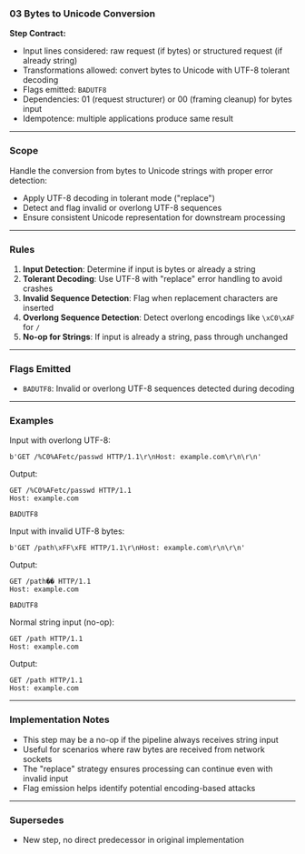 ### 03 Bytes to Unicode Conversion

**Step Contract:**
- Input lines considered: raw request (if bytes) or structured request (if already string)
- Transformations allowed: convert bytes to Unicode with UTF-8 tolerant decoding
- Flags emitted: `BADUTF8`
- Dependencies: 01 (request structurer) or 00 (framing cleanup) for bytes input
- Idempotence: multiple applications produce same result

---

### Scope

Handle the conversion from bytes to Unicode strings with proper error detection:
- Apply UTF-8 decoding in tolerant mode ("replace")
- Detect and flag invalid or overlong UTF-8 sequences
- Ensure consistent Unicode representation for downstream processing

---

### Rules

1. **Input Detection**: Determine if input is bytes or already a string
2. **Tolerant Decoding**: Use UTF-8 with "replace" error handling to avoid crashes
3. **Invalid Sequence Detection**: Flag when replacement characters are inserted
4. **Overlong Sequence Detection**: Detect overlong encodings like `\xC0\xAF` for `/`
5. **No-op for Strings**: If input is already a string, pass through unchanged

---

### Flags Emitted

- `BADUTF8`: Invalid or overlong UTF-8 sequences detected during decoding

---

### Examples

Input with overlong UTF-8:
```
b'GET /%C0%AFetc/passwd HTTP/1.1\r\nHost: example.com\r\n\r\n'
```

Output:
```
GET /%C0%AFetc/passwd HTTP/1.1
Host: example.com

BADUTF8
```

Input with invalid UTF-8 bytes:
```
b'GET /path\xFF\xFE HTTP/1.1\r\nHost: example.com\r\n\r\n'
```

Output:
```
GET /path�� HTTP/1.1
Host: example.com

BADUTF8
```

Normal string input (no-op):
```
GET /path HTTP/1.1
Host: example.com

```

Output:
```
GET /path HTTP/1.1
Host: example.com

```

---

### Implementation Notes

- This step may be a no-op if the pipeline always receives string input
- Useful for scenarios where raw bytes are received from network sockets
- The "replace" strategy ensures processing can continue even with invalid input
- Flag emission helps identify potential encoding-based attacks

---

### Supersedes

- New step, no direct predecessor in original implementation
